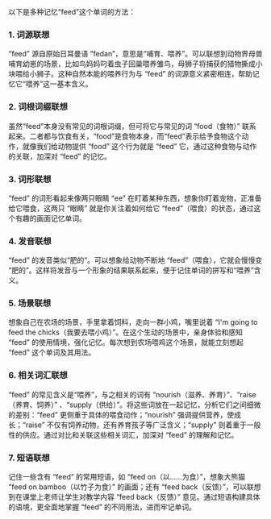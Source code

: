以下是多种记忆“feed”这个单词的方法：

### 1. 词源联想
“feed” 源自原始日耳曼语 “fedan”，意思是“哺育、喂养”。可以联想到动物界母兽哺育幼崽的场景，比如鸟妈妈叼着虫子回巢喂养雏鸟，母狮子将捕获的猎物撕成小块喂给小狮子。这种自然本能的喂养行为与 “feed” 的词源意义紧密相连，帮助记忆它“喂养”这一基本含义。

### 2. 词根词缀联想 
虽然“feed”本身没有常见的词根词缀，但可将它与常见的词 “food（食物）” 联系起来。二者都与饮食有关，“food”是食物本身，而“feed”表示给予食物这个动作，就像我们给动物提供 “food” 这个行为就是 “feed” 它，通过这种食物与动作的关联，加深对 “feed” 的记忆。

### 3. 词形联想
“feed” 的词形看起来像两只眼睛 “ee” 在盯着某种东西，想象你盯着宠物，正准备给它喂食，这两只 “眼睛” 就是你关注着如何给它 “feed”（喂食）的状态，通过这个有趣的画面记忆单词。

### 4. 发音联想
“feed” 的发音类似“肥的”。可以想象给动物不断地 “feed”（喂食），它就会慢慢变 “肥的”。这样将发音与一个形象的结果联系起来，便于记住单词的拼写和“喂养”含义。

### 5. 场景联想
想象自己在农场的场景，手里拿着饲料，走向一群小鸡，嘴里说着 “I'm going to feed the chicks（我要去喂小鸡）”。在这个生动的场景中，亲身体验和感知 “feed” 的使用情境，强化记忆。每次想到农场喂鸡这个场景，就能立刻想起 “feed” 这个单词及其用法。

### 6. 相关词汇联想
“feed” 的常见含义是“喂养”，与之相关的词有 “nourish（滋养、养育）”、“raise（养育、饲养）”  、“supply（供给）”。将这些词放在一起记忆，分析它们之间细微的差别：“feed” 更侧重于具体的喂食动作；“nourish” 强调提供营养，使成长；“raise” 不仅有饲养动物，还有养育孩子等广泛含义；“supply” 则着重于一般性的供应。通过对比和关联这些相关词汇，加深对 “feed” 的理解和记忆。

### 7. 短语联想 
记住一些含有 “feed” 的常用短语，如 “feed on（以……为食）”，想象大熊猫 “feed on bamboo（以竹子为食）” 的画面；还有 “feed back（反馈）”，可以联想到在课堂上老师让学生对教学内容 “feed back（反馈）” 意见。通过短语构建具体的语境，更全面地掌握 “feed” 的不同用法，进而牢记单词。 